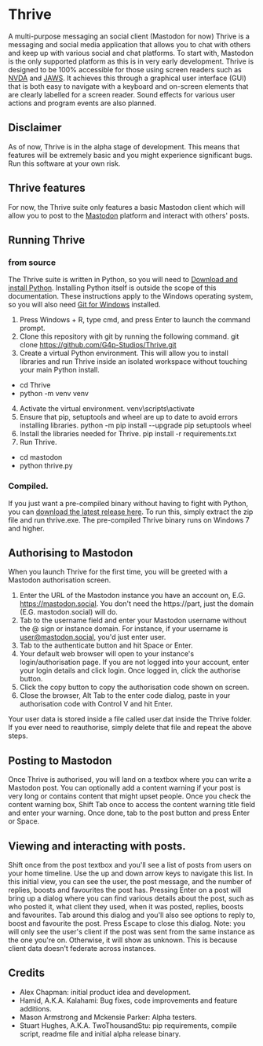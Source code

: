 # Thrive

A multi-purpose messaging an social client (Mastodon for now)
Thrive is a messaging and social media application that allows you to chat with others and keep up with various social and chat platforms. To start with, Mastodon is the only supported platform as this is in very early development.
Thrive is designed to be 100% accessible for those using screen readers such as [NVDA](https://nvaccess.org/about-nvda/) and [JAWS](https://www.freedomscientific.com/products/software/jaws/). It achieves this through a graphical user interface (GUI) that is both easy to navigate with a keyboard and on-screen elements that are clearly labelled for a screen reader. Sound effects for various user actions and program events are also planned.

## Disclaimer

As of now, Thrive is in the alpha stage of development. This means that features will be extremely basic and you might experience significant bugs. Run this software at your own risk.

## Thrive features

For now, the Thrive suite only features a basic Mastodon client which will allow you to post to the [Mastodon](https://fedi.tips/what-is-mastodon-what-is-the-fediverse/) platform and interact with others' posts.

## Running Thrive

### from source

The Thrive suite is written in Python, so you will need to [Download and install Python](https://www.python.org/downloads/). Installing Python itself is outside the scope of this documentation.
These instructions apply to the Windows operating system, so you will also need [Git for Windows](https://gitforwindows.org/) installed.

1. Press Windows + R, type cmd, and press Enter to launch the command prompt.
2. Clone this repository with git by running the following command.
git clone https://github.com/G4p-Studios/Thrive.git
3. Create a virtual Python environment. This will allow you to install libraries and run Thrive inside an isolated workspace without touching your main Python install.
  * cd Thrive
  * python -m venv venv
4. Activate the virtual environment.
venv\scripts\activate
5. Ensure that pip, setuptools and wheel are up to date to avoid errors installing libraries.
python -m pip install --upgrade pip setuptools wheel
6. Install the libraries needed for Thrive.
pip install -r requirements.txt
7. Run Thrive.
  * cd mastodon
  * python thrive.py

### Compiled.
If you just want a pre-compiled binary without having to fight with Python, you can [download the latest release here](https://github.com/G4p-Studios/Thrive/releases/download/v0.0.2.0-alpha2/thrive.zip). To run this, simply extract the zip file and run thrive.exe.
The pre-compiled Thrive binary runs on Windows 7 and higher.

## Authorising to Mastodon

When you launch Thrive for the first time, you will be greeted with a Mastodon authorisation screen.

1. Enter the URL of the Mastodon instance you have an account on, E.G. https://mastodon.social. You don't need the https://part, just the domain (E.G. mastodon.social) will do.
2. Tab to the username field and enter your Mastodon username without the @ sign or instance domain. For instance, if your username is user@mastodon.social, you'd just enter user.
3. Tab to the authenticate button and hit Space or Enter.
4. Your default web browser will open to your instance's login/authorisation page. If you are not logged into your account, enter your login details and click login. Once logged in, click the authorise button.
5. Click the copy button to copy the authorisation code shown on screen.
6. Close the browser, Alt Tab to the enter code dialog, paste in your authorisation code with Control V and hit Enter.

Your user data is stored inside a file called user.dat inside the Thrive folder. If you ever need to reauthorise, simply delete that file and repeat the above steps.

## Posting to Mastodon

Once Thrive is authorised, you will land on a textbox where you can write a Mastodon post. You can optionally add a content warning if your post is very long or contains content that might upset people. Once you check the content warning box, Shift Tab once to access the content warning title field and enter your warning. Once done, tab to the post button and press Enter or Space.

## Viewing and interacting with posts.

Shift once from the post textbox and you'll see a list of posts from users on your home timeline. Use the up and down arrow keys to navigate this list. In this initial view, you can see the user, the post message, and the number of replies, boosts and favourites the post has.
Pressing Enter on a post will bring up a dialog where you can find various details about the post, such as who posted it, what client they used, when it was posted, replies, boosts and favourites. Tab around this dialog and you'll also see options to reply to, boost and favourite the post. Press Escape to close this dialog.
Note: you will only see the user's client if the post was sent from the same instance as the one you're on. Otherwise, it will show as unknown. This is because client data doesn't federate across instances.

## Credits

* Alex Chapman: initial product idea and development.
* Hamid, A.K.A. Kalahami: Bug fixes, code improvements and feature additions.
* Mason Armstrong and Mckensie Parker: Alpha testers.
* Stuart Hughes, A.K.A. TwoThousandStu: pip requirements, compile script, readme file and initial alpha release binary.